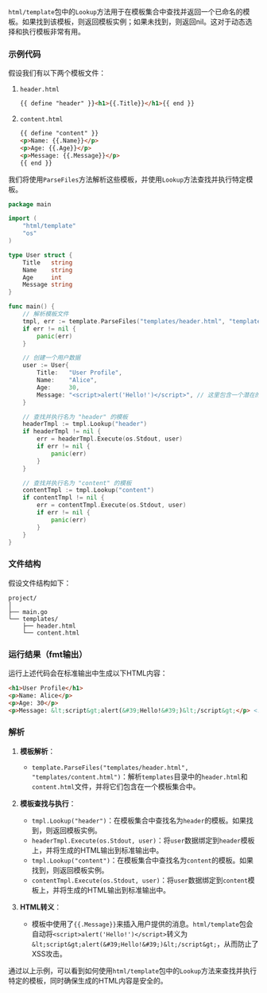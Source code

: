 `html/template`包中的`Lookup`方法用于在模板集合中查找并返回一个已命名的模板。如果找到该模板，则返回模板实例；如果未找到，则返回nil。这对于动态选择和执行模板非常有用。

### 示例代码

假设我们有以下两个模板文件：

1. `header.html`
    ```html
    {{ define "header" }}<h1>{{.Title}}</h1>{{ end }}
    ```

2. `content.html`
    ```html
    {{ define "content" }}
    <p>Name: {{.Name}}</p>
    <p>Age: {{.Age}}</p>
    <p>Message: {{.Message}}</p>
    {{ end }}
    ```

我们将使用`ParseFiles`方法解析这些模板，并使用`Lookup`方法查找并执行特定模板。

```go
package main

import (
    "html/template"
    "os"
)

type User struct {
    Title   string
    Name    string
    Age     int
    Message string
}

func main() {
    // 解析模板文件
    tmpl, err := template.ParseFiles("templates/header.html", "templates/content.html")
    if err != nil {
        panic(err)
    }

    // 创建一个用户数据
    user := User{
        Title:   "User Profile",
        Name:    "Alice",
        Age:     30,
        Message: "<script>alert('Hello!')</script>", // 这里包含一个潜在的XSS攻击脚本
    }

    // 查找并执行名为 "header" 的模板
    headerTmpl := tmpl.Lookup("header")
    if headerTmpl != nil {
        err = headerTmpl.Execute(os.Stdout, user)
        if err != nil {
            panic(err)
        }
    }

    // 查找并执行名为 "content" 的模板
    contentTmpl := tmpl.Lookup("content")
    if contentTmpl != nil {
        err = contentTmpl.Execute(os.Stdout, user)
        if err != nil {
            panic(err)
        }
    }
}
```

### 文件结构

假设文件结构如下：
```
project/
│
├── main.go
└── templates/
    ├── header.html
    └── content.html
```

### 运行结果（fmt输出）

运行上述代码会在标准输出中生成以下HTML内容：

```html
<h1>User Profile</h1>
<p>Name: Alice</p>
<p>Age: 30</p>
<p>Message: &lt;script&gt;alert(&#39;Hello!&#39;)&lt;/script&gt;</p> <!-- 注意这里的脚本被安全地转义了 -->
```

### 解析

1. **模板解析**：
   - `template.ParseFiles("templates/header.html", "templates/content.html")`：解析`templates`目录中的`header.html`和`content.html`文件，并将它们包含在一个模板集合中。

2. **模板查找与执行**：
   - `tmpl.Lookup("header")`：在模板集合中查找名为`header`的模板。如果找到，则返回模板实例。
   - `headerTmpl.Execute(os.Stdout, user)`：将`user`数据绑定到`header`模板上，并将生成的HTML输出到标准输出中。
   - `tmpl.Lookup("content")`：在模板集合中查找名为`content`的模板。如果找到，则返回模板实例。
   - `contentTmpl.Execute(os.Stdout, user)`：将`user`数据绑定到`content`模板上，并将生成的HTML输出到标准输出中。

3. **HTML转义**：
   - 模板中使用了`{{.Message}}`来插入用户提供的消息。`html/template`包会自动将`<script>alert('Hello!')</script>`转义为`&lt;script&gt;alert(&#39;Hello!&#39;)&lt;/script&gt;`，从而防止了XSS攻击。

通过以上示例，可以看到如何使用`html/template`包中的`Lookup`方法来查找并执行特定的模板，同时确保生成的HTML内容是安全的。